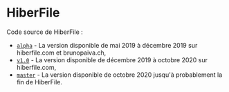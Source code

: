 # HiberFile

Code source de HiberFile :

- [`alpha`](https://github.com/HiberFile/HiberFile/tree/alpha) - La version disponible de mai 2019 à décembre 2019 sur hiberfile.com et brunopaiva.ch,
- [`v1.0`](https://github.com/HiberFile/HiberFile/tree/v1.0) - La version disponible de décembre 2019 à octobre 2020 sur hiberfile.com,
- [`master`](https://github.com/HiberFile/HiberFile/tree/master) - La version disponible de octobre 2020 jusqu'à probablement la fin de HiberFile.

